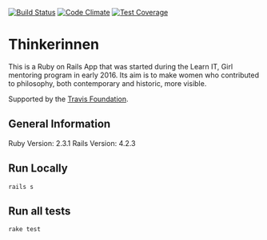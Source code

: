 [![Build Status](https://travis-ci.org/Powerglove/Thinkerinnen.svg?branch=master)](https://travis-ci.org/Powerglove/Thinkerinnen)
[![Code Climate](https://codeclimate.com/github/Powerglove/Thinkerinnen/badges/gpa.svg)](https://codeclimate.com/github/Powerglove/Thinkerinnen)
[![Test Coverage](https://codeclimate.com/github/Powerglove/Thinkerinnen/badges/coverage.svg)](https://codeclimate.com/github/Powerglove/Thinkerinnen/coverage)

# Thinkerinnen

This is a Ruby on Rails App that was started during the Learn IT, Girl mentoring program in early 2016. Its aim is to make women who contributed to philosophy, both contemporary and historic, more visible.

Supported by the [Travis Foundation](http://foundation.travis-ci.org/).

## General Information

Ruby Version: 2.3.1
Rails Version: 4.2.3

## Run Locally
``` rails s ```

## Run all tests
``` rake test ```  






